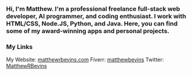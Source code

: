 ### Hi, I'm Matthew. I'm a professional freelance full-stack web developer, AI programmer, and coding enthusiast. I work with HTML/CSS, Node.JS, Python, and Java. Here, you can find some of my award-winning apps and personal projects.

### My Links
My Website: [matthewrbevins.com](https://matthewrbevins.com)
Fiverr: [matthewbevins](https://www.fiverr.com/matthewbevins)
Twitter: [MatthewRBevins](https://twitter/MatthewRBevins)


